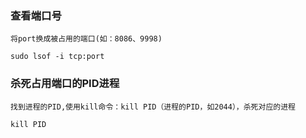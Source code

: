 ### 查看端口号
``` DOS
将port换成被占用的端口(如：8086、9998) 

sudo lsof -i tcp:port 
```
### 杀死占用端口的PID进程
``` DOS
找到进程的PID,使用kill命令：kill PID（进程的PID，如2044），杀死对应的进程

kill PID
```